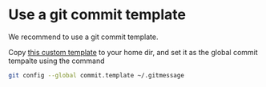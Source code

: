 # Use a git commit template
We recommend to use a git commit template. 

Copy [this custom template](./.gitmessage) to your home dir, and set it as the global commit tempalte using the command
```sh
git config --global commit.template ~/.gitmessage
```
